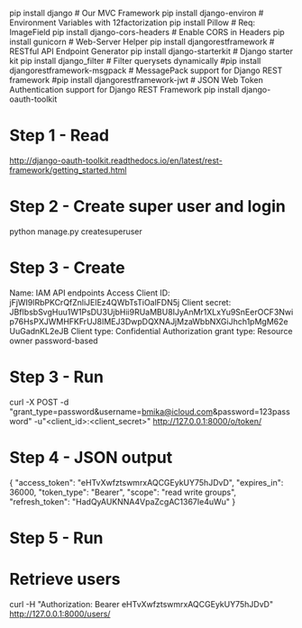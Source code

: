 pip install django                        # Our MVC Framework
pip install django-environ                # Environment Variables with 12factorization
pip install Pillow                        # Req: ImageField
pip install django-cors-headers           # Enable CORS in Headers
pip install gunicorn                      # Web-Server Helper
pip install djangorestframework           # RESTful API Endpoint Generator
pip install django-starterkit             # Django starter kit
pip install django_filter                 # Filter querysets dynamically
#pip install djangorestframework-msgpack   # MessagePack support for Django REST framework
#pip install djangorestframework-jwt       # JSON Web Token Authentication support for Django REST Framework
pip install django-oauth-toolkit


# Step 1 - Read
http://django-oauth-toolkit.readthedocs.io/en/latest/rest-framework/getting_started.html

# Step 2 - Create super user and login
python manage.py createsuperuser


# Step 3 - Create
Name: IAM API endpoints Access
Client ID: jFjWI9lRbPKCrQfZnliJElEz4QWbTsTiOalFDN5j
Client secret: JBfIbsbSvgHuu1W1PsDU3UjbHii9RUaMBU8IJyAnMr1XLxYu9SnEerOCF3Nwip76HsPXJWMHFKFrUJ8IMEJ3DwpDQXNAJjMzaWbbNXGiJhch1pMgM62eUuGadnKL2eJB
Client type: Confidential
Authorization grant type: Resource owner password-based


# Step 3 - Run
curl -X POST -d "grant_type=password&username=bmika@icloud.com&password=123password" -u"<client_id>:<client_secret>" http://127.0.0.1:8000/o/token/


# Step 4 - JSON output
{
    "access_token": "eHTvXwfztswmrxAQCGEykUY75hJDvD",
    "expires_in": 36000,
    "token_type": "Bearer",
    "scope": "read write groups",
    "refresh_token": "HadQyAUKNNA4VpaZcgAC1367Ie4uWu"
}


# Step 5 - Run

# Retrieve users
curl -H "Authorization: Bearer eHTvXwfztswmrxAQCGEykUY75hJDvD" http://127.0.0.1:8000/users/
